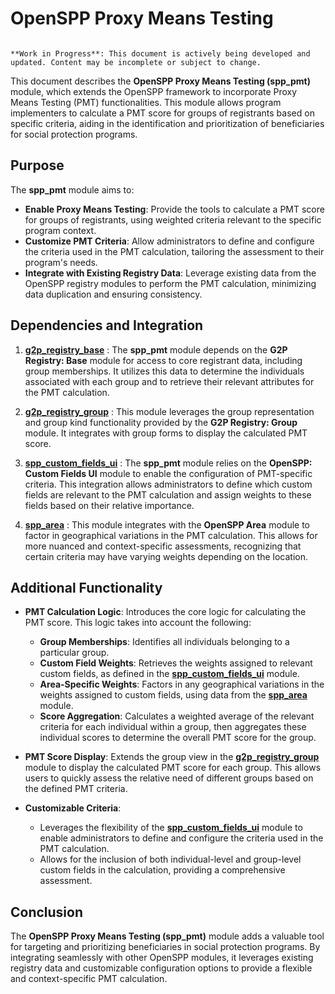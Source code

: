 # OpenSPP Proxy Means Testing

```{warning}

**Work in Progress**: This document is actively being developed and updated. Content may be incomplete or subject to change.
```

This document describes the **OpenSPP Proxy Means Testing (spp_pmt)** module, which extends the OpenSPP framework to incorporate Proxy Means Testing (PMT) functionalities. This module allows program implementers to calculate a PMT score for groups of registrants based on specific criteria, aiding in the identification and prioritization of beneficiaries for social protection programs. 

## Purpose

The **spp_pmt** module aims to:

* **Enable Proxy Means Testing**:  Provide the tools to calculate a PMT score for groups of registrants, using weighted criteria relevant to the specific program context.
* **Customize PMT Criteria**:  Allow administrators to define and configure the criteria used in the PMT calculation, tailoring the assessment to their program's needs.
* **Integrate with Existing Registry Data**:  Leverage existing data from the OpenSPP registry modules to perform the PMT calculation, minimizing data duplication and ensuring consistency. 

## Dependencies and Integration

1. **[g2p_registry_base](g2p_registry_base)** :  The **spp_pmt** module depends on the **G2P Registry: Base** module for access to core registrant data, including group memberships.  It utilizes this data to determine the individuals associated with each group and to retrieve their relevant attributes for the PMT calculation.

2. **[g2p_registry_group](g2p_registry_group)** :  This module leverages the group representation and group kind functionality provided by the **G2P Registry: Group** module. It integrates with group forms to display the calculated PMT score.

3. **[spp_custom_fields_ui](spp_custom_fields_ui)** :  The **spp_pmt** module relies on the **OpenSPP: Custom Fields UI** module to enable the configuration of PMT-specific criteria.  This integration allows administrators to define which custom fields are relevant to the PMT calculation and assign weights to these fields based on their relative importance.

4. **[spp_area](spp_area)** : This module integrates with the **OpenSPP Area** module to factor in geographical variations in the PMT calculation. This allows for more nuanced and context-specific assessments, recognizing that certain criteria may have varying weights depending on the location.

## Additional Functionality

* **PMT Calculation Logic**:  Introduces the core logic for calculating the PMT score. This logic takes into account the following:
    * **Group Memberships**:  Identifies all individuals belonging to a particular group.
    * **Custom Field Weights**:  Retrieves the weights assigned to relevant custom fields, as defined in the **[spp_custom_fields_ui](spp_custom_fields_ui)** module.
    * **Area-Specific Weights**:  Factors in any geographical variations in the weights assigned to custom fields, using data from the **[spp_area](spp_area)** module. 
    * **Score Aggregation**:  Calculates a weighted average of the relevant criteria for each individual within a group, then aggregates these individual scores to determine the overall PMT score for the group.

* **PMT Score Display**:  Extends the group view in the **[g2p_registry_group](g2p_registry_group)** module to display the calculated PMT score for each group. This allows users to quickly assess the relative need of different groups based on the defined PMT criteria.

* **Customizable Criteria**:
    * Leverages the flexibility of the **[spp_custom_fields_ui](spp_custom_fields_ui)** module to enable administrators to define and configure the criteria used in the PMT calculation. 
    * Allows for the inclusion of both individual-level and group-level custom fields in the calculation, providing a comprehensive assessment.

## Conclusion

The **OpenSPP Proxy Means Testing (spp_pmt)** module adds a valuable tool for targeting and prioritizing beneficiaries in social protection programs.  By integrating seamlessly with other OpenSPP modules, it leverages existing registry data and customizable configuration options to provide a flexible and context-specific PMT calculation. 
